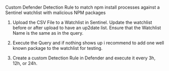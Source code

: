 Custom Defender Detection Rule to match npm install processes against a Sentinel watchlist with malicious NPM packages

1. Upload the CSV File to a Watchlist in Sentinel. Update the watchlist before or after upload to have an up2date list. Ensure that the Watchlist Name is the same as in the query.

2. Execute the Query and if nothing shows up i recommend to add one well known package to the watchlist for testing.

3. Create a custom Detection Rule in Defender and execute it every 3h, 12h, or 24h.
